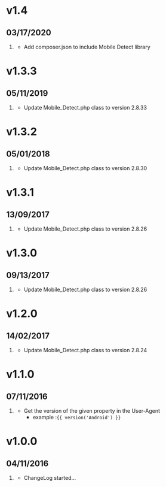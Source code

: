 # v1.4
##  03/17/2020

1. [](#improved)
    - Add composer.json to include Mobile Detect library

# v1.3.3
##  05/11/2019

1. [](#improved)
    - Update Mobile_Detect.php class to version 2.8.33

# v1.3.2
##  05/01/2018

1. [](#improved)
    - Update Mobile_Detect.php class to version 2.8.30

# v1.3.1
##  13/09/2017

1. [](#improved)
    - Update Mobile_Detect.php class to version 2.8.26

# v1.3.0
##  09/13/2017

1. [](#improved)
    - Update Mobile_Detect.php class to version 2.8.26

# v1.2.0
##  14/02/2017

1. [](#improved)
    - Update Mobile_Detect.php class to version 2.8.24

# v1.1.0
##  07/11/2016

1. [](#new)
    - Get the version of the given property in the User-Agent
      - example :`{{ version('Android') }}`

# v1.0.0
## 04/11/2016

1. [](#new)
    - ChangeLog started...
